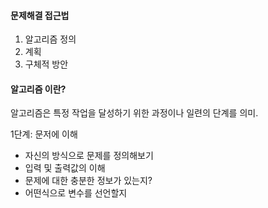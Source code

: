 #### 문제해결 접근법

1. 알고리즘 정의	
2. 계획
3. 구체적 방안

#### 알고리즘 이란?

알고리즘은 특정 작업을 달성하기 위한 과정이나 일련의 단계를 의미.

1단계: 문저에 이해

- 자신의 방식으로 문제를 정의해보기
- 입력 및 출력값의 이해
- 문제에 대한 충분한 정보가 있는지?
- 어떤식으로 변수를 선언할지







